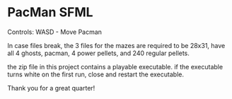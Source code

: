 # PacMan SFML
 
Controls:
WASD - Move Pacman

In case files break, the 3 files for the mazes are required to be 28x31, have all 4 ghosts, pacman, 4 power pellets, and 240 regular pellets.

the zip file in this project contains a playable executable. if the executable turns white on the first run, close and restart the executable.

Thank you for a great quarter!
